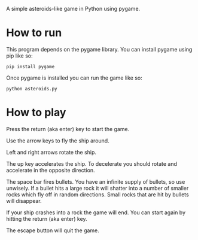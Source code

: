 A simple asteroids-like game in Python using pygame.

# How to run

This program depends on the pygame library. You can install pygame using pip like so:

```
pip install pygame
```

Once pygame is installed you can run the game like so:

```
python asteroids.py
```

# How to play

Press the return (aka enter) key to start the game.

Use the arrow keys to fly the ship around.

Left and right arrows rotate the ship.

The up key accelerates the ship. To decelerate you should rotate and accelerate in the opposite direction.

The space bar fires bullets. You have an infinite supply of bullets, so use unwisely. If a bullet hits a large rock it will shatter into a number of smaller rocks which fly off in random directions. Small rocks that are hit by bullets will disappear.

If your ship crashes into a rock the game will end. You can start again by hitting the return (aka enter) key.

The escape button will quit the game.

